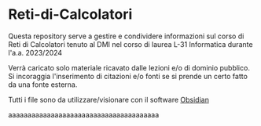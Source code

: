 # Reti-di-Calcolatori
Questa repository serve a gestire e condividere informazioni sul corso di Reti di Calcolatori tenuto al DMI nel corso di laurea L-31 Informatica durante l'a.a. 2023/2024

Verrà caricato solo materiale ricavato dalle lezioni e/o di dominio pubblico.
Si incoraggia l'inserimento di citazioni e/o fonti se si prende un certo fatto da una fonte esterna.

Tutti i file sono da utilizzare/visionare con il software [Obsidian](https://obsidian.md)







aaaaaaaaaaaaaaaaaaaaaaaaaaaaaaaaaaaaaaa




